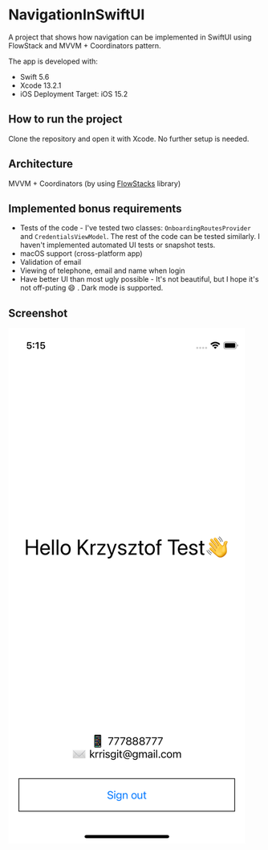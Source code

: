 # NavigationInSwiftUI

A project that shows how navigation can be implemented in SwiftUI using FlowStack and MVVM + Coordinators pattern.

The app is developed with:
* Swift 5.6
* Xcode 13.2.1
* iOS Deployment Target: iOS 15.2

## How to run the project
Clone the repository and open it with Xcode. No further setup is needed.

## Architecture
MVVM + Coordinators (by using [FlowStacks](https://github.com/johnpatrickmorgan/FlowStacks) library)

## Implemented bonus requirements
* Tests of the code - I've tested two classes: `OnboardingRoutesProvider` and `CredentialsViewModel`. The rest of the code can be tested similarly. I haven't implemented automated UI tests or snapshot tests.
* macOS support (cross-platform app)
* Validation of email 
* Viewing of telephone, email and name when login 
* Have better UI than most ugly possible - It's not beautiful, but I hope it's not off-puting 😄 . Dark mode is supported.

## Screenshot
![screenshot1](images/example.png)